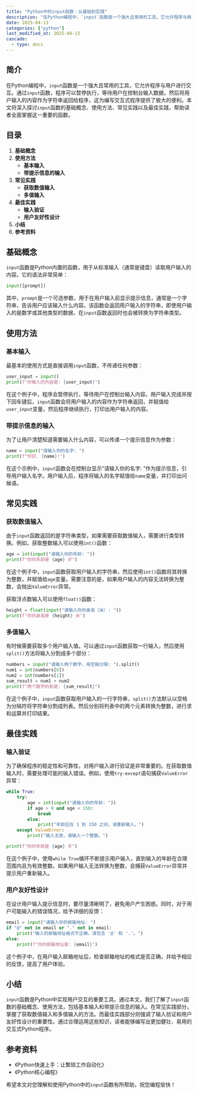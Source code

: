 ```yaml
---
title: "Python中的input函数：从基础到实践"
description: "在Python编程中，`input`函数是一个强大且常用的工具，它允许程序与用户进行交互。通过`input`函数，程序可以暂停执行，等待用户在控制台输入数据，然后将用户输入的内容作为字符串返回给程序，这为编写交互式程序提供了极大的便利。本文将深入探讨`input`函数的基础概念、使用方法、常见实践以及最佳实践，帮助读者全面掌握这一重要的函数。"
date: 2025-04-13
categories: ["python"]
last_modified_at: 2025-04-13
cascade:
  - type: docs
---
```



## 简介
在Python编程中，`input`函数是一个强大且常用的工具，它允许程序与用户进行交互。通过`input`函数，程序可以暂停执行，等待用户在控制台输入数据，然后将用户输入的内容作为字符串返回给程序，这为编写交互式程序提供了极大的便利。本文将深入探讨`input`函数的基础概念、使用方法、常见实践以及最佳实践，帮助读者全面掌握这一重要的函数。

<!-- more -->
## 目录
1. **基础概念**
2. **使用方法**
    - **基本输入**
    - **带提示信息的输入**
3. **常见实践**
    - **获取数值输入**
    - **多值输入**
4. **最佳实践**
    - **输入验证**
    - **用户友好性设计**
5. **小结**
6. **参考资料**

## 基础概念
`input`函数是Python内置的函数，用于从标准输入（通常是键盘）读取用户输入的内容。它的语法非常简单：
```python
input([prompt])
```
其中，`prompt`是一个可选参数，用于在用户输入前显示提示信息，通常是一个字符串，告诉用户应该输入什么内容。该函数会返回用户输入的字符串，即使用户输入的是数字或其他类型的数据，在`input`函数返回时也会被转换为字符串类型。

## 使用方法

### 基本输入
最基本的使用方式是直接调用`input`函数，不传递任何参数：
```python
user_input = input()
print(f"你输入的内容是: {user_input}")
```
在这个例子中，程序会暂停执行，等待用户在控制台输入内容。用户输入完成并按下回车键后，`input`函数会将用户输入的内容作为字符串返回，并赋值给`user_input`变量，然后程序继续执行，打印出用户输入的内容。

### 带提示信息的输入
为了让用户清楚知道需要输入什么内容，可以传递一个提示信息作为参数：
```python
name = input("请输入你的名字: ")
print(f"你好, {name}!")
```
在这个示例中，`input`函数会在控制台显示“请输入你的名字: ”作为提示信息，引导用户输入名字。用户输入后，程序将输入的名字赋值给`name`变量，并打印出问候语。

## 常见实践

### 获取数值输入
由于`input`函数返回的是字符串类型，如果需要获取数值输入，需要进行类型转换。例如，获取整数输入可以使用`int()`函数：
```python
age = int(input("请输入你的年龄: "))
print(f"你的年龄是 {age} 岁")
```
在这个例子中，`input`函数获取用户输入的字符串，然后使用`int()`函数将其转换为整数，并赋值给`age`变量。需要注意的是，如果用户输入的内容无法转换为整数，会抛出`ValueError`异常。

获取浮点数输入可以使用`float()`函数：
```python
height = float(input("请输入你的身高（米）: "))
print(f"你的身高是 {height} 米")
```

### 多值输入
有时候需要获取多个用户输入值。可以通过`input`函数获取一行输入，然后使用`split()`方法将输入分割成多个部分：
```python
numbers = input("请输入两个数字，用空格分隔: ").split()
num1 = int(numbers[0])
num2 = int(numbers[1])
sum_result = num1 + num2
print(f"两个数字的和是: {sum_result}")
```
在这个例子中，`input`函数获取用户输入的一行字符串，`split()`方法默认以空格为分隔符将字符串分割成列表。然后分别将列表中的两个元素转换为整数，进行求和运算并打印结果。

## 最佳实践

### 输入验证
为了确保程序的稳定性和可靠性，对用户输入进行验证是非常重要的。在获取数值输入时，需要处理可能的输入错误。例如，使用`try-except`语句捕获`ValueError`异常：
```python
while True:
    try:
        age = int(input("请输入你的年龄: "))
        if age > 0 and age < 150:
            break
        else:
            print("年龄应在 1 到 150 之间，请重新输入。")
    except ValueError:
        print("输入无效，请输入一个整数。")

print(f"你的年龄是 {age} 岁")
```
在这个例子中，使用`while True`循环不断提示用户输入，直到输入的年龄在合理范围内且为有效整数。如果用户输入无法转换为整数，会捕获`ValueError`异常并提示用户重新输入。

### 用户友好性设计
在设计用户输入提示信息时，要尽量清晰明了，避免用户产生困惑。同时，对于用户可能输入的错误情况，给予详细的反馈：
```python
email = input("请输入你的邮箱地址: ")
if "@" not in email or "." not in email:
    print("输入的邮箱地址格式不正确，请包含 '@' 和 '.'。")
else:
    print(f"你的邮箱地址是: {email}")
```
这个例子中，在用户输入邮箱地址后，检查邮箱地址的格式是否正确，并给予相应的反馈，提高了用户体验。

## 小结
`input`函数是Python中实现用户交互的重要工具。通过本文，我们了解了`input`函数的基础概念、使用方法，包括基本输入和带提示信息的输入。在常见实践部分，掌握了获取数值输入和多值输入的方法。而最佳实践部分则强调了输入验证和用户友好性设计的重要性。通过合理运用这些知识，读者能够编写出更加健壮、易用的交互式Python程序。

## 参考资料
- 《Python快速上手：让繁琐工作自动化》
- 《Python核心编程》

希望本文对您理解和使用Python中的`input`函数有所帮助，祝您编程愉快！